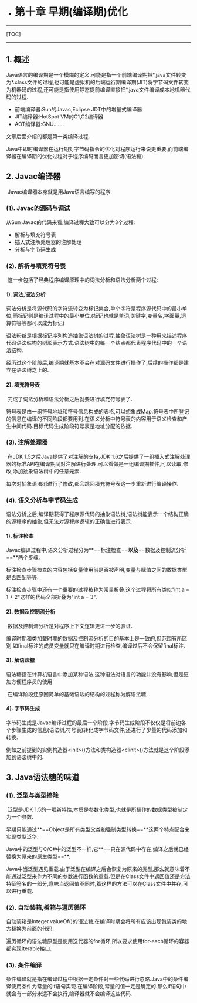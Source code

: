 -   # 第十章 早期(编译期)优化

------

[TOC]

------

## 1. 概述

​		Java语言的编译期是一个模糊的定义.可能是指一个前端编译期把\*.java文件转变为\*.class文件的过程,也可能是虚拟机的后端运行期编译期(JIT)将字节码文件转变为机器码的过程,还可能是指使用静态提前编译直接把\*.java文件编译成本地机器代码的过程.

-   前端编译器:Sun的Javac,Eclipse JDT中的增量式编译器
-   JIT编译器:HotSpot VM的C1,C2编译器
-   AOT编译器:GNU.......

文章后面介绍的都是第一类编译过程.

​		Java中即时编译器在运行期对字节码指令的优化对程序运行来说更重要,而前端编译器在编译期的优化过程对于程序编码而言更加密切(语法糖).

## 2. Javac编译器

​		Javac编译器本身就是用Java语言编写的程序.

### (1). Javac的源码与调试

从Sun Javac的代码来看,编译过程大致可以分为3个过程:

-   解析与填充符号表
-   插入式注解处理器的注解处理
-   分析与字节码生成

### (2). 解析与填充符号表

​		这一步包括了经典程序编译原理中的词法分析和语法分析两个过程:

#### 1). 词法,语法分析

​		词法分析是将源代码的字符流转变为标记集合,单个字符是程序源代码中的最小单位,而标记则是编译过程中的最小单位.(标记也就是单词,关键字,变量名,字面量,运算符等等都可以成为标记)

​		语法粉丝是根据标记序列构造抽象语法树的过程.抽象语法树是一种用来描述程序代码语法结构的树形表示方式.语法树中的每一个结点都代表程序代码中的一个语法结构.

​		经历过这个阶段后,编译期就基本不会在对源码文件进行操作了,后续的操作都是建立在语法树之上的.

#### 2). 填充符号表

​		完成了词法分析和语法分析之后就要进行填充符号表了.

​		符号表是由一组符号地址和符号信息构成的表格,可以想象成Map.符号表中所登记的信息在编译的不同阶段都要用到.在语义分析中符号表的内容用于语义检查和产生中间代码.目标代码生成阶段符号表是地址分配的依据.

### (3). 注解处理器

​		在JDK 1.5之后Java提供了对注解的支持,JDK 1.6之后提供了一组插入式注解处理器的标准API在编译期间对注解进行处理.可以看做是一组编译期插件,可以读取,修改,添加抽象语法树中的任意元素.

​		每次对抽象语法树进行了修改,都会跳回填充符号表这一步重新进行编译操作.

### (4). 语义分析与字节码生成

​		语法分析之后,编译期获得了程序源代码的抽象语法树,语法树能表示一个结构正确的源程序的抽象,但无法对源程序逻辑的正确性进行表示.

#### 1). 标注检查

​		Javac编译过程中,语义分析过程分为**==标注检查==**以及**==数据及控制流分析==**两个步骤.

​		标注检查步骤检查的内容包括变量使用前是否被声明,变量与赋值之间的数据类型是否匹配等等.

​		标注检查步骤中还有一个重要的过程被称为常量折叠.这个过程将所有类似"int a = 1 + 2"这样的代码全部折叠为"int a = 3".

#### 2). 数据及控制流分析

​		数据及控制流分析是对程序上下文逻辑更进一步的验证.

​		编译时期和类加载时期的数据及控制流分析的目的基本上是一致的,但范围有所区别.如final标注的成员变量就只在编译时期进行检查,编译过后不会保留final标注.

#### 3). 解语法糖

​		语法糖指在计算机语言中添加某种语法,这种语法对语言的功能并没有影响,但是更加方便程序员的使用.

​		在编译阶段还原回简单的基础语法的结构的过程称为解语法糖,

#### 4). 字节码生成

​		字节码生成是Javac编译过程的最后一个阶段.字节码生成阶段不仅仅是将前边各个步骤生成的信息(语法树,符号表)转化成字节码文件,还进行了少量的代码添加和转换.

​		例如之前提到的实例构造器\<init>()方法和类构造器\<clinit>()方法就是这个阶段添加到语法树中的.

## 3. Java语法糖的味道

### (1). 泛型与类型擦除

​		泛型是JDK 1.5的一项新特性,本质是参数化类型,也就是所操作的数据类型被制定为一个参数.

​		早期只能通过**==Object是所有类型父类和强制类型转换==**这两个特点配合来实现类型泛华.

​		Java中的泛型与C/C#中的泛型不一样,它**==只在源代码中存在,编译之后就已经替换为原来的原生类型==**.

​		Java中当泛型遇见重载.由于泛型在编译之后会恢复为原来的类型,那么就意味着不能通过泛型来作为不同的参数进行函数的重载.但是在Class文件中返回值还是方法特征签名的一部分,意味当返回值不同时,着这样的方法可以在Class文件中并存,可以进行重载.

### (2). 自动装箱,拆箱与遍历循环

​		自动装箱是Integer.valueOf()的语法糖,在编译时期会将所有应该出现包装类的地方替换为前面的代码.

​		遍历循环的语法糖原型是使用迭代器的for循环,所以要求使用for-each循环的容器都实现Iterable接口.

### (3). 条件编译

​		条件编译就是指在编译过程中根据一定条件对一些代码进行忽略.Java中的条件编译使用条件为常量的if语句实现.在编译阶段,常量的值一定是确定的.那么if语句中就会有一部分永远不会执行,编译器就不会编译这些代码.